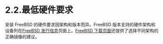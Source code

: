 # 2.2.最低硬件要求

安装 FreeBSD 的硬件要求因架构和版本而异。FreeBSD 版本支持的硬件架构和设备列在[FreeBSD 发行信息](https://www.freebsd.org/releases/)页面上。[FreeBSD 下载页面](https://www.freebsd.org/where/)还提供了选择不同架构的正确镜像的建议。
